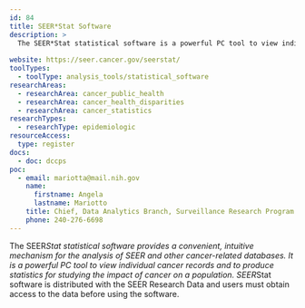 ```yaml
---
id: 84
title: SEER*Stat Software
description: >
  The SEER*Stat statistical software is a powerful PC tool to view individual cancer records and to produce statistics for studying the impact of cancer on a population. 
  
website: https://seer.cancer.gov/seerstat/
toolTypes:
  - toolType: analysis_tools/statistical_software
researchAreas:
  - researchArea: cancer_public_health
  - researchArea: cancer_health_disparities
  - researchArea: cancer_statistics
researchTypes:
  - researchType: epidemiologic
resourceAccess:
  type: register
docs:
  - doc: dccps
poc:
  - email: mariotta@mail.nih.gov
    name:
      firstname: Angela
      lastname: Mariotto
    title: Chief, Data Analytics Branch, Surveillance Research Program
    phone: 240-276-6698
---
```

The SEER*Stat statistical software provides a convenient, intuitive mechanism for the analysis of SEER and other cancer-related databases. It is a powerful PC tool to view individual cancer records and to produce statistics for studying the impact of cancer on a population. SEER*Stat software is distributed with the SEER Research Data and users must obtain access to the data before using the software. 

